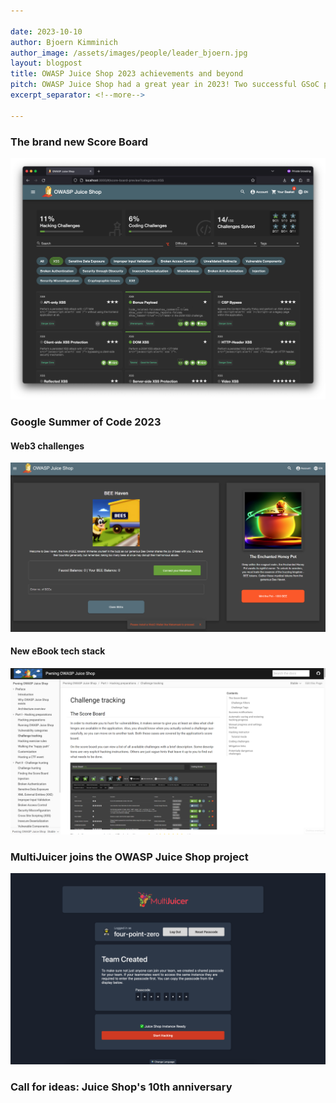 ```yaml
---

date: 2023-10-10
author: Bjoern Kimminich
author_image: /assets/images/people/leader_bjoern.jpg
layout: blogpost
title: OWASP Juice Shop 2023 achievements and beyond
pitch: OWASP Juice Shop had a great year in 2023! Two successful GSoC projects, a brand-new Score Board, MultiJuicer joining the project scope and much more! Read on to learn all about this as well as the team's plans for the 10th anniversary of OWASP Juice Shop in 2024! 
excerpt_separator: <!--more-->

---
```


### The brand new Score Board

![The brand new Score Board](/assets/images/posts/juice-shop-2023-achievements/scoreboard_new.png)

### Google Summer of Code 2023

#### Web3 challenges

![Web3 "Bee Haven" screen](/assets/images/posts/juice-shop-2023-achievements/bee-haven.png)

#### New eBook tech stack

![Companion guide in Antora design](/assets/images/posts/juice-shop-2023-achievements/antora.png)

### MultiJuicer joins the OWASP Juice Shop project

![MultiJuicer team registration](/assets/images/posts/juice-shop-2023-achievements/multi-juicer_register.png)

### Call for ideas: Juice Shop's 10th anniversary
